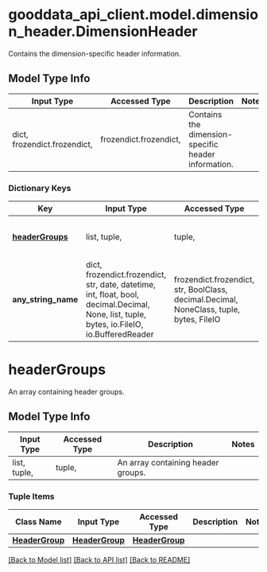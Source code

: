 # gooddata_api_client.model.dimension_header.DimensionHeader

Contains the dimension-specific header information.

## Model Type Info
Input Type | Accessed Type | Description | Notes
------------ | ------------- | ------------- | -------------
dict, frozendict.frozendict,  | frozendict.frozendict,  | Contains the dimension-specific header information. | 

### Dictionary Keys
Key | Input Type | Accessed Type | Description | Notes
------------ | ------------- | ------------- | ------------- | -------------
**[headerGroups](#headerGroups)** | list, tuple,  | tuple,  | An array containing header groups. | 
**any_string_name** | dict, frozendict.frozendict, str, date, datetime, int, float, bool, decimal.Decimal, None, list, tuple, bytes, io.FileIO, io.BufferedReader | frozendict.frozendict, str, BoolClass, decimal.Decimal, NoneClass, tuple, bytes, FileIO | any string name can be used but the value must be the correct type | [optional]

# headerGroups

An array containing header groups.

## Model Type Info
Input Type | Accessed Type | Description | Notes
------------ | ------------- | ------------- | -------------
list, tuple,  | tuple,  | An array containing header groups. | 

### Tuple Items
Class Name | Input Type | Accessed Type | Description | Notes
------------- | ------------- | ------------- | ------------- | -------------
[**HeaderGroup**](HeaderGroup.md) | [**HeaderGroup**](HeaderGroup.md) | [**HeaderGroup**](HeaderGroup.md) |  | 

[[Back to Model list]](../../README.md#documentation-for-models) [[Back to API list]](../../README.md#documentation-for-api-endpoints) [[Back to README]](../../README.md)

